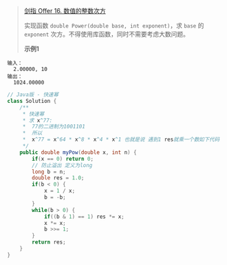 >[剑指 Offer 16. 数值的整数次方](https://leetcode-cn.com/problems/shu-zhi-de-zheng-shu-ci-fang-lcof/)
>
>实现函数 ```double Power(double base, int exponent)```，求 ```base``` 的 ```exponent``` 次方。不得使用库函数，同时不需要考虑大数问题。
>
>**示例1**
```
输入：
  2.00000, 10
输出：
  1024.00000
```

```java
// Java版 - 快速幂
class Solution {
    /**
     * 快速幂
     * 求 x^77:
     * 	77的二进制为1001101
     * 	所以
     * 	x^77 = x^64 * x^8 * x^4 * x^1 也就是说 遇到1 res就乘一个数如下代码
     */
    public double myPow(double x, int n) {
        if(x == 0) return 0;
        // 防止溢出 定义为long
        long b = n;
        double res = 1.0;
        if(b < 0) {
            x = 1 / x;
            b = -b;
        }
        while(b > 0) {
            if((b & 1) == 1) res *= x;
            x *= x;
            b >>= 1;
        }
        return res;
    }
}
```